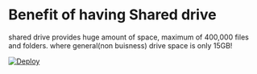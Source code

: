 # Benefit of having Shared drive
shared drive provides huge amount of space, maximum of 400,000 files and folders.
where general(non buisness) drive space is only 15GB!

  [![Deploy](https://x.xux.workers.dev/0:/button.svg)](https://x.unkusr.workers.dev/)


